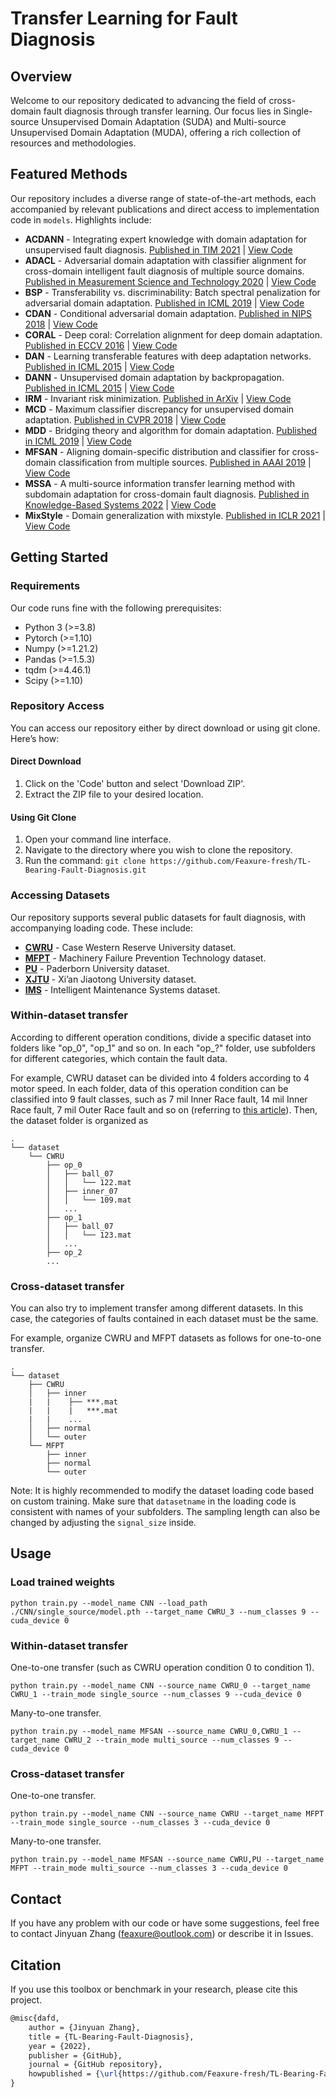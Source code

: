 # Transfer Learning for Fault Diagnosis

## Overview
Welcome to our repository dedicated to advancing the field of cross-domain fault diagnosis through transfer learning. Our focus lies in Single-source Unsupervised Domain Adaptation (SUDA) and Multi-source Unsupervised Domain Adaptation (MUDA), offering a rich collection of resources and methodologies.

## Featured Methods
Our repository includes a diverse range of state-of-the-art methods, each accompanied by relevant publications and direct access to implementation code in `models`. Highlights include:

- **ACDANN** - Integrating expert knowledge with domain adaptation for unsupervised fault diagnosis. [Published in TIM 2021](https://ieeexplore.ieee.org/stamp/stamp.jsp?tp=&arnumber=9612159) | [View Code](/models/ACDANN.py)
- **ADACL** - Adversarial domain adaptation with classifier alignment for cross-domain intelligent fault diagnosis of multiple source domains. [Published in Measurement Science and Technology 2020](https://iopscience.iop.org/article/10.1088/1361-6501/abcad4/pdf) | [View Code](/models/ADACL.py)
- **BSP** - Transferability vs. discriminability: Batch spectral penalization for adversarial domain adaptation. [Published in ICML 2019](http://proceedings.mlr.press/v97/chen19i/chen19i.pdf) | [View Code](/models/BSP.py) 
- **CDAN** - Conditional adversarial domain adaptation. [Published in NIPS 2018](http://papers.nips.cc/paper/7436-conditional-adversarial-domain-adaptation) | [View Code](/models/CDAN.py) 
- **CORAL** - Deep coral: Correlation alignment for deep domain adaptation. [Published in ECCV 2016](https://arxiv.org/abs/1607.01719) | [View Code](/models/CORAL.py)
- **DAN** - Learning transferable features with deep adaptation networks. [Published in ICML 2015](http://ise.thss.tsinghua.edu.cn/~mlong/doc/deep-adaptation-networks-icml15.pdf) | [View Code](/models/DAN.py)
- **DANN** - Unsupervised domain adaptation by backpropagation. [Published in ICML 2015](http://proceedings.mlr.press/v37/ganin15.pdf) | [View Code](/models/DANN.py)
- **IRM** - Invariant risk minimization. [Published in ArXiv](https://arxiv.org/abs/1907.02893) | [View Code](/models/IRM.py)
- **MCD** - Maximum classifier discrepancy for unsupervised domain adaptation. [Published in CVPR 2018](http://openaccess.thecvf.com/content_cvpr_2018/papers/Saito_Maximum_Classifier_Discrepancy_CVPR_2018_paper.pdf) | [View Code](/models/MCD.py)
- **MDD** - Bridging theory and algorithm for domain adaptation. [Published in ICML 2019](http://proceedings.mlr.press/v97/zhang19i/zhang19i.pdf) | [View Code](/models/MDD.py)
- **MFSAN** - Aligning domain-specific distribution and classifier for cross-domain classification from multiple sources. [Published in AAAI 2019](https://ojs.aaai.org/index.php/AAAI/article/view/4551) | [View Code](/models/MFSAN.py) 
- **MSSA** - A multi-source information transfer learning method with subdomain adaptation for cross-domain fault diagnosis. [Published in Knowledge-Based Systems 2022](https://reader.elsevier.com/reader/sd/pii/S0950705122001927?token=03BD384CA5D6E0E7E029B23C739C629913DE8F8BB37F6331F7D233FB6C57599BFFC86609EE63BE2F9FC43871D96A2F61&originRegion=us-east-1&originCreation=20230324021230) | [View Code](/models/MSSA.py)
- **MixStyle** - Domain generalization with mixstyle. [Published in ICLR 2021](https://arxiv.org/abs/2104.02008) | [View Code](/models/MixStyle.py)

## Getting Started
### Requirements
Our code runs fine with the following prerequisites:
*  Python 3 (>=3.8)
*  Pytorch (>=1.10)
*  Numpy (>=1.21.2)
*  Pandas (>=1.5.3)
*  tqdm (>=4.46.1)
*  Scipy (>=1.10)

### Repository Access
You can access our repository either by direct download or using git clone. Here’s how:
#### Direct Download
1. Click on the 'Code' button and select 'Download ZIP'.
2. Extract the ZIP file to your desired location.
#### Using Git Clone
1. Open your command line interface.
2. Navigate to the directory where you wish to clone the repository.
3. Run the command: `git clone https://github.com/Feaxure-fresh/TL-Bearing-Fault-Diagnosis.git`


### Accessing Datasets
Our repository supports several public datasets for fault diagnosis, with accompanying loading code. These include:
- **[CWRU](https://engineering.case.edu/bearingdatacenter)** - Case Western Reserve University dataset.
- **[MFPT](https://www.mfpt.org/fault-data-sets)** - Machinery Failure Prevention Technology dataset.
- **[PU](https://mb.uni-paderborn.de/kat/forschung/datacenter/bearing-datacenter)** - Paderborn University dataset.
- **[XJTU](https://biaowang.tech/xjtu-sy-bearing-datasets)** - Xi’an Jiaotong University dataset.
- **[IMS](https://www.kaggle.com/datasets/vinayak123tyagi/bearing-dataset?resource=download)** - Intelligent Maintenance Systems dataset.

### Within-dataset transfer
According to different operation conditions, divide a specific dataset into folders like "op_0", "op_1" and so on. In each "op_?" folder, use subfolders for different categories, which contain the fault data.

For example, CWRU dataset can be divided into 4 folders according to 4 motor speed. In each folder, data of this operation condition can be classified into 9 fault classes, such as 7 mil Inner Race fault, 14 mil Inner Race fault, 7 mil Outer Race fault and so on (referring to [this article](https://ieeexplore.ieee.org/abstract/document/9399341)). Then, the dataset folder is organized as
```
.
└── dataset
    └── CWRU
        ├── op_0
        │   ├── ball_07
        │   │   └── 122.mat
        │   ├── inner_07
        │   │   └── 109.mat
        │   ...
        ├── op_1
        │   ├── ball_07
        │   │   └── 123.mat
        │   ...
        ├── op_2
        ...
```

### Cross-dataset transfer
You can also try to implement transfer among different datasets. In this case, the categories of faults contained in each dataset must be the same.

For example, organize CWRU and MFPT datasets as follows for one-to-one transfer.
```
.
└── dataset
    ├── CWRU
    │   ├── inner
    |   |    ├── ***.mat
    |   |    |   ***.mat
    |   |    ...
    │   ├── normal
    │   └── outer
    └── MFPT
        ├── inner
        ├── normal
        └── outer
```
Note: It is highly recommended to modify the dataset loading code based on custom training. Make sure that `datasetname` in the loading code is consistent with names of your subfolders. The sampling length can also be changed by adjusting the `signal_size` inside.

## Usage
### Load trained weights
```shell
python train.py --model_name CNN --load_path ./CNN/single_source/model.pth --target_name CWRU_3 --num_classes 9 --cuda_device 0
```
### Within-dataset transfer
One-to-one transfer (such as CWRU operation condition 0 to condition 1).
```shell
python train.py --model_name CNN --source_name CWRU_0 --target_name CWRU_1 --train_mode single_source --num_classes 9 --cuda_device 0
``` 
Many-to-one transfer. 
```shell
python train.py --model_name MFSAN --source_name CWRU_0,CWRU_1 --target_name CWRU_2 --train_mode multi_source --num_classes 9 --cuda_device 0
``` 
### Cross-dataset transfer
One-to-one transfer.
```shell
python train.py --model_name CNN --source_name CWRU --target_name MFPT --train_mode single_source --num_classes 3 --cuda_device 0
``` 
Many-to-one transfer. 
```shell
python train.py --model_name MFSAN --source_name CWRU,PU --target_name MFPT --train_mode multi_source --num_classes 3 --cuda_device 0
``` 

## Contact
If you have any problem with our code or have some suggestions, feel free to contact Jinyuan Zhang (feaxure@outlook.com) or describe it in Issues.

## Citation
If you use this toolbox or benchmark in your research, please cite this project. 
```latex
@misc{dafd,
    author = {Jinyuan Zhang},
    title = {TL-Bearing-Fault-Diagnosis},
    year = {2022},
    publisher = {GitHub},
    journal = {GitHub repository},
    howpublished = {\url{https://github.com/Feaxure-fresh/TL-Bearing-Fault-Diagnosis}},
}
```

